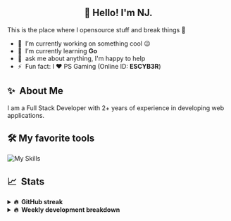 <h2 align="center">👋 Hello! I'm NJ.</h2>

This is the place where I opensource stuff and break things :rofl:

- 🔭 &nbsp;I’m currently working on something cool :wink:
- 🌱 &nbsp;I’m currently learning **Go**
- 💬 &nbsp;ask me about anything, I'm happy to help
- ⚡ &nbsp;Fun fact: I ❤️ PS Gaming (Online ID: **ESCYB3R**)

## ✨ &nbsp;About Me
  I am a Full Stack Developer with 2+ years of experience in developing web applications.</p>
  
## 🛠️ My favorite tools
![My Skills](https://skillicons.dev/icons?i=vue,go,nodejs,ts,js,python,postgres,mongodb,redis,git,docker,vscode)

## 📈 &nbsp;Stats
  
  <details>
  <summary><b>🔥 &nbsp;GitHub streak</b></summary>
  <br/>
  
  [![GitHub Streak](http://github-readme-streak-stats.herokuapp.com?user=n-jaisabai&theme=github-dark-blue&hide_border=true)](https://git.io/streak-stats)
  
  </details>
  
  <details>
  <summary><b>🔥 &nbsp;Weekly development breakdown</b></summary>
  <br/>
  
  <!--START_SECTION:waka-->

```txt
Python                     17 hrs 40 mins  █████████████████████░░░░   84.55 %
YAML                       1 hr 33 mins    ██░░░░░░░░░░░░░░░░░░░░░░░   07.46 %
Docker                     1 hr 28 mins    █▓░░░░░░░░░░░░░░░░░░░░░░░   07.03 %
DockerIgnore file          4 mins          ░░░░░░░░░░░░░░░░░░░░░░░░░   00.34 %
Text                       3 mins          ░░░░░░░░░░░░░░░░░░░░░░░░░   00.31 %
```

<!--END_SECTION:waka-->
  <b>Note:</b> Top languages is only a metric of the languages my weekly code consists of and doesn't reflect experience or skill level.
  </details>
